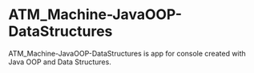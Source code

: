 # ATM_Machine-JavaOOP-DataStructures
ATM_Machine-JavaOOP-DataStructures is app for console created with Java OOP and Data Structures. 

